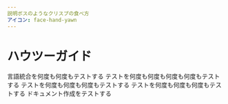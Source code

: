 ```yaml
---
説明ボスのようなクリスプの食べ方
アイコン: face-hand-yawn
---
```


# ハウツーガイド

言語統合を何度も何度もテストする テストを何度も何度も何度も何度もテストする テストを何度も何度も何度もテストする テストを何度も何度も何度もテストする ドキュメント作成をテストする
